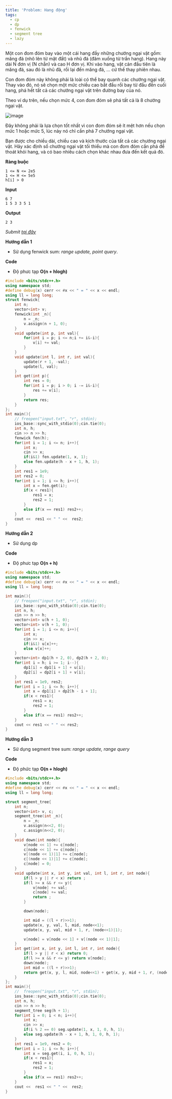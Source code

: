 ```yaml
---
title: 'Problem: Hang động'
tags:
  - cp
  - dp
  - fenwick
  - segment tree
  - lazy
---
```

Một con đom đóm bay vào một cái hang đầy những chướng ngại vật gồm: măng đá (nhô lên từ mặt đất) và nhũ đá (đâm xuống từ trần hang). Hang này dài N đơn vị (N chẵn) và cao H đơn vị. Khi vào hang, vật cản đầu tiên là măng đá, sau đó là nhũ đã, rồi lại đến măng đá, ... cứ thế thay phiên nhau.

Con đom đóm này không phải là loài có thể bay quanh các chướng ngại vật. Thay vào đó, nó sẽ chọn một mức chiều cao bắt đầu rồi bay từ đầu đến cuối hang, phá hết tất cả các chướng ngại vật trên đường bay của nó.

Theo ví dụ trên, nếu chọn mức 4, con đom đóm sẽ phá tất cả là 8 chướng ngại vật.

![image](https://user-images.githubusercontent.com/83690404/138377328-99ae8263-5889-4613-b556-6e137a1ebb5b.png)

Đây không phải là lựa chọn tốt nhất vì con đom đóm sẽ ít mệt hơn nếu chọn mức 1 hoặc mức 5, lúc này nó chỉ cần phá 7 chướng ngại vật.

Bạn được cho chiều dài, chiều cao và kích thước của tất cả các chướng ngại vật. Hãy xác định số chướng ngại vật tối thiểu mà con đom đóm cần phá để thoát khỏi hang, và có bao nhiêu cách chọn khác nhau đưa đến kết quả đó.

**Ràng buộc**

```
1 <= N <= 2e5
1 <= H <= 5e5
h[i] > 0
```

**Input**

```
6 7
1 5 3 3 5 1
```

**Output**

```
2 3
```

<!--more-->

*Submit [tại đây](https://oj.vnoi.info/problem/c11cave)*

**Hướng dẫn 1**

- Sử dụng fenwick sum: *range update, point query*.

**Code**

- Độ phưc tạp **O(n + hlogh)**

```cpp
#include <bits/stdc++.h>
using namespace std;
#define debug(x) cerr << #x << " = " << x << endl;
using ll = long long;
struct fenwick{
    int n;
    vector<int> v;
    fenwick(int _n){
        n = _n;
        v.assign(n + 1, 0);
    }
    void update(int p, int val){
        for(int i = p; i <= n;i += i&-i){
            v[i] += val;
        }
    }
    void update(int l, int r, int val){
        update(r + 1, -val);
        update(l, val);
    }
    int get(int p){
        int res = 0;
        for(int i = p; i > 0; i -= i&-i){
            res += v[i];
        }
        return res;
    }
};
int main(){
    // freopen("input.txt", "r", stdin);
    ios_base::sync_with_stdio(0);cin.tie(0);
    int n, h;
    cin >> n >> h;
    fenwick fen(h);
    for(int i = 1; i <= n; i++){
        int x;
        cin >> x;
        if(i&1) fen.update(1, x, 1);
        else fen.update(h - x + 1, h, 1);
    }
    int res1 = 1e9;
    int res2 = 0;
    for(int i = 1; i <= h; i++){
        int x = fen.get(i);
        if(x < res1){
            res1 = x;
            res2 = 1;
        }
        else if(x == res1) res2++;
    }
    cout <<  res1 << " " <<  res2;
}
```

**Hướng dẫn 2**

- Sử dụng dp

**Code**

- Độ phưc tạp **O(n + h)**

```cpp
#include <bits/stdc++.h>
using namespace std;
#define debug(x) cerr << #x << " = " << x << endl;
using ll = long long;

int main(){
    // freopen("input.txt", "r", stdin);
    ios_base::sync_with_stdio(0);cin.tie(0);
    int n, h;
    cin >> n >> h;
    vector<int> u(h + 1, 0);
    vector<int> v(h + 1, 0);
    for(int i = 1; i <= n; i++){
        int x;
        cin >> x;
        if(i&1) u[x]++;
        else v[x]++;
    }
    vector<int> dp1(h + 2, 0), dp2(h + 2, 0);
    for(int i = h; i >= 1; i--){
        dp1[i] = dp1[i + 1] + u[i];
        dp2[i] = dp2[i + 1] + v[i];
    }
    int res1 = 1e9, res2;
    for(int i = 1; i <= h; i++){
        int x = dp1[i] + dp2[h - i + 1];
        if(x < res1){
            res1 = x;
            res2 = 1;
        }
        else if(x == res1) res2++;
    }
    cout << res1 << " " << res2;
}
```

**Hướng dẫn 3**

- Sử dụng segment tree sum: *range update, range query*

**Code**
- Độ phức tạp **O(n + hlogh)**

```cpp
#include <bits/stdc++.h>
using namespace std;
#define debug(x) cerr << #x << " = " << x << endl;
using ll = long long;

struct segment_tree{
    int n;
    vector<int> v, c;
    segment_tree(int _n){
        n = _n;
        v.assign(n<<2, 0);
        c.assign(n<<2, 0);
    }
    void down(int node){
        v[node << 1] += c[node];
        c[node << 1] += c[node];
        v[(node << 1)|1] += c[node];
        c[(node << 1)|1] += c[node];
        c[node] = 0;
    }
    void update(int x, int y, int val, int l, int r, int node){
        if(l > y || r < x) return ;
        if(l >= x && r <= y){
            v[node] += val;
            c[node] += val;
            return ;
        }

        down(node);

        int mid = ((l + r)>>1);
        update(x, y, val, l, mid, node<<1);
        update(x, y, val, mid + 1, r, (node<<1)|1);

        v[node] = v[node << 1] + v[(node << 1)|1];
    }
    int get(int x, int y, int l, int r, int node){
        if(l > y || r < x) return 0;
        if(l >= x && r <= y) return v[node];
        down(node);
        int mid = ((l + r)>>1);
        return get(x, y, l, mid, node<<1) + get(x, y, mid + 1, r, (node<<1)|1);
    }
};
int main(){
    //  freopen("input.txt", "r", stdin);
    ios_base::sync_with_stdio(0);cin.tie(0);
    int n, h;
    cin >> n >> h;
    segment_tree seg(h + 1);
    for(int i = 0; i < n; i++){
        int x;
        cin >> x;
        if(i % 2 == 0) seg.update(1, x, 1, 0, h, 1);
        else seg.update(h - x + 1, h, 1, 0, h, 1);
    }
    int res1 = 1e9, res2 = 0;
    for(int i = 1; i <= h; i++){
        int x = seg.get(i, i, 0, h, 1);
        if(x < res1){
            res1 = x;
            res2 = 1;
        }
        else if(x == res1) res2++;
    }
    cout <<  res1 << " " <<  res2;
}
```
